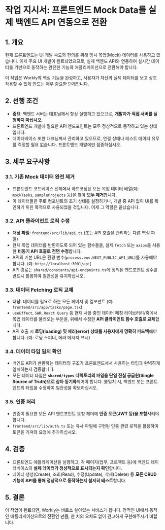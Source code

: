 # 작업 지시서: 프론트엔드 Mock Data를 실제 백엔드 API 연동으로 전환

## 1. 개요

현재 프론트엔드는 UI 개발 속도와 편의를 위해 임시 목업(Mock) 데이터를 사용하고 있습니다. 이제 주요 UI 개발이 완료되었으므로, 실제 백엔드 API와 연동하여 실시간 데이터를 기반으로 동작하는 완전한 기능의 애플리케이션으로 전환해야 합니다.

이 작업은 Workly의 핵심 기능을 완성하고, 사용자가 자신의 실제 데이터를 보고 상호작용할 수 있게 만드는 매우 중요한 단계입니다.

## 2. 선행 조건

-   **중요**: 백엔드 서버는 대표님께서 항상 실행하고 있으므로, **개발자가 직접 서버를 실행하지 마십시오.**
-   프론트엔드 개발에 필요한 API 엔드포인트는 모두 정상적으로 동작하고 있는 상태입니다.
-   데이터베이스 또한 대표님께서 관리하고 있으므로, 연결 상태나 테스트 데이터 유무를 걱정할 필요 없습니다. 프론트엔드 개발에만 집중하십시오.

## 3. 세부 요구사항

### 3.1. 기존 Mock 데이터 완전 제거

-   프론트엔드 코드베이스 전체에서 하드코딩된 모든 목업 데이터 배열(예: `mockTasks`, `sampleProjects` 등)을 찾아 **모두 제거**합니다.
-   이 데이터들은 주로 컴포넌트의 초기 상태를 설정하거나, 개발 중 API 없이 UI를 확인하기 위한 목적으로 사용되었을 것입니다. 이제 그 역할은 끝났습니다.

### 3.2. API 클라이언트 로직 수정

-   **대상 파일**: `frontend/src/lib/api.ts` (또는 API 호출을 관리하는 다른 핵심 파일)
-   현재 목업 데이터를 반환하도록 되어 있는 함수들을, 실제 `fetch` 또는 `axios`를 사용한 **비동기 API 호출로 전면 수정**합니다.
-   API의 기본 URL은 환경 변수(`process.env.NEXT_PUBLIC_API_URL`)를 사용해야 합니다. (예: `http://localhost:3001/api`)
-   API 경로는 `shared/constants/api-endpoints.ts`에 정의된 엔드포인트 상수를 반드시 활용하여 일관성을 유지하십시오.

### 3.3. 데이터 Fetching 로직 교체

-   **대상**: 데이터를 필요로 하는 모든 페이지 및 컴포넌트 (예: `frontend/src/app/tasks/page.tsx`)
-   `useEffect`, `SWR`, `React Query` 등 현재 사용 중인 데이터 페칭 라이브러리/훅에서 목업 데이터를 불러오는 부분을, 위에서 수정한 **API 클라이언트 함수 호출로 교체**합니다.
-   API 호출 시 **로딩(loading) 및 에러(error) 상태를 사용자에게 명확히 피드백**해야 합니다. (예: 로딩 스피너, 에러 메시지 표시)

### 3.4. 데이터 타입 일치 확인

-   백엔드 API가 반환하는 데이터의 구조가 프론트엔드에서 사용하는 타입과 완벽하게 일치하는지 검증합니다.
-   모든 데이터 타입은 **`shared/types` 디렉토리의 파일을 단일 진실 공급원(Single Source of Truth)으로 삼아 동기화**되어야 합니다. 불일치 시, 백엔드 또는 프론트엔드의 타입을 수정하여 일관성을 확보하십시오.

### 3.5. 인증 처리

-   인증이 필요한 모든 API 엔드포인트 요청 헤더에 **인증 토큰(JWT 등)을 포함**시켜야 합니다.
-   `frontend/src/lib/auth.ts` 또는 유사 파일에 구현된 인증 관련 로직을 활용하여 토큰을 가져와 요청에 추가하십시오.

## 4. 검증

-   프론트엔드 애플리케이션을 실행하고, 각 페이지(업무, 프로젝트 등)에 백엔드 데이터베이스의 **실제 데이터가 정상적으로 표시되는지 확인**합니다.
-   데이터 생성(Create), 조회(Read), 수정(Update), 삭제(Delete) 등 **모든 CRUD 기능이 API를 통해 정상적으로 동작하는지 철저히 테스트**합니다.

## 5. 결론

이 작업이 완료되면, Workly는 비로소 살아있는 서비스가 됩니다. 정적인 UI에서 동적인 애플리케이션으로의 전환인 만큼, 한 치의 오차도 없이 견고하게 구현해주시기 바랍니다.
